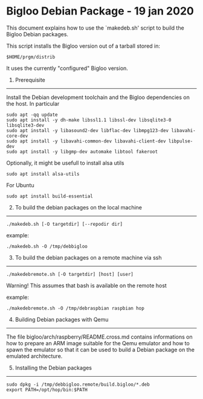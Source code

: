 Bigloo Debian Package - 19 jan 2020
===================================

This document explains how to use the `makedeb.sh' script to
build the Bigloo Debian packages.

This script installs the Bigloo version out of a tarball stored in:

   `$HOME/prgm/distrib`

It uses the currently "configured" Bigloo version.


1. Prerequisite
---------------

Install the Debian development toolchain and the Bigloo dependencies
on the host. In particular

```shell
sudo apt -qq update
sudo apt install -y dh-make libssl1.1 libssl-dev libsqlite3-0 libsqlite3-dev
sudo apt install -y libasound2-dev libflac-dev libmpg123-dev libavahi-core-dev
sudo apt install -y libavahi-common-dev libavahi-client-dev libpulse-dev
sudo apt install -y libgmp-dev automake libtool fakeroot
```

Optionally, it might be usefull to install alsa utils

```
sudo apt install alsa-utils
```

For Ubuntu

```shell
sudo apt install build-essential
```


2. To build the debian packages on the local machine
----------------------------------------------------

```shell
./makedeb.sh [-O targetdir] [--repodir dir]
```

example:

```shell
./makedeb.sh -O /tmp/debbigloo
```


3. To build the debian packages on a remote machine via ssh
-----------------------------------------------------------

```shell
./makedebremote.sh [-O targetdir] [host] [user]
```

Warning! This assumes that bash is available on the remote host

example:

```shell
./makedebremote.sh -O /tmp/debraspbian raspbian hop
```


4. Building Debian packages with Qemu
-------------------------------------

The file bigloo/arch/raspberry/README.cross.md contains informations on
how to prepare an ARM image suitable for the Qemu emulator and how to
spawn the emulator so that it can be used to build a Debian package
on the emulated architecture.


5. Installing the Debian packages
---------------------------------

```shell[:@shell-guest]
sudo dpkg -i /tmp/debbigloo.remote/build.bigloo/*.deb
export PATH=/opt/hop/bin:$PATH
```
